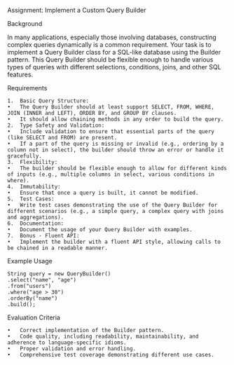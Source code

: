 Assignment: Implement a Custom Query Builder

Background

In many applications, especially those involving databases, constructing complex queries dynamically is a common requirement. Your task is to implement a Query Builder class for a SQL-like database using the Builder pattern. This Query Builder should be flexible enough to handle various types of queries with different selections, conditions, joins, and other SQL features.

Requirements

	1.	Basic Query Structure:
	•	The Query Builder should at least support SELECT, FROM, WHERE, JOIN (INNER and LEFT), ORDER BY, and GROUP BY clauses.
	•	It should allow chaining methods in any order to build the query.
	2.	Type Safety and Validation:
	•	Include validation to ensure that essential parts of the query (like SELECT and FROM) are present.
	•	If a part of the query is missing or invalid (e.g., ordering by a column not in select), the builder should throw an error or handle it gracefully.
	3.	Flexibility:
	•	The builder should be flexible enough to allow for different kinds of inputs (e.g., multiple columns in select, various conditions in where).
	4.	Immutability:
	•	Ensure that once a query is built, it cannot be modified.
	5.	Test Cases:
	•	Write test cases demonstrating the use of the Query Builder for different scenarios (e.g., a simple query, a complex query with joins and aggregations).
	6.	Documentation:
	•	Document the usage of your Query Builder with examples.
	7.	Bonus - Fluent API:
	•	Implement the builder with a fluent API style, allowing calls to be chained in a readable manner.

Example Usage
```
String query = new QueryBuilder()
.select("name", "age")
.from("users")
.where("age > 30")
.orderBy("name")
.build();
```

Evaluation Criteria

	•	Correct implementation of the Builder pattern.
	•	Code quality, including readability, maintainability, and adherence to language-specific idioms.
	•	Proper validation and error handling.
	•	Comprehensive test coverage demonstrating different use cases.